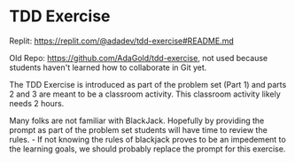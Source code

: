 # TDD Exercise


Replit: https://replit.com/@adadev/tdd-exercise#README.md

Old Repo: https://github.com/AdaGold/tdd-exercise, not used because students haven't learned how to collaborate in Git yet.

The TDD Exercise is introduced as part of the problem set (Part 1) and parts 2 and 3 are meant to be a classroom activity. This classroom activity likely needs 2 hours.

Many folks are not familiar with BlackJack. Hopefully by providing the prompt as part of the problem set students will have time to review the rules.
    - If not knowing the rules of blackjack proves to be an impedement to the learning goals, we should probably replace the prompt for this exercise.
